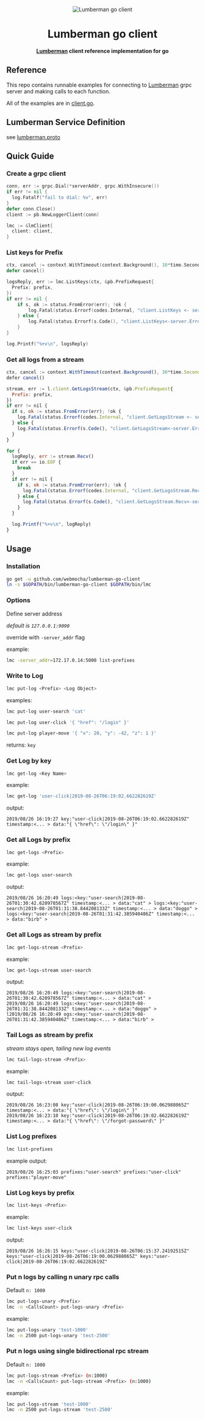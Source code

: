 <p align="center">
  <img src="https://user-images.githubusercontent.com/132562/63731122-1730de80-c823-11e9-833f-3e4c91670a46.png" alt="Lumberman go client" />
</p>

<h1 align="center">Lumberman go client</h1>

<p align="center">
  <strong><a href="https://github.com/webmocha/Lumberman">Lumberman</a> client reference implementation for go</strong>
</p>

## Reference

This repo contains runnable examples for connecting to [Lumberman](https://github.com/webmocha/Lumberman) grpc server and making calls to each function.

All of the examples are in [client.go](./client.go).

## Lumberman Service Definition

see [lumberman.proto](https://github.com/webmocha/Lumberman/blob/master/lumberman.proto)


## Quick Guide

### Create a grpc client

```go
conn, err := grpc.Dial(*serverAddr, grpc.WithInsecure())
if err != nil {
  log.Fatalf("fail to dial: %v", err)
}
defer conn.Close()
client := pb.NewLoggerClient(conn)

lmc := &lmClient{
  client: client,
}
```

### List keys for Prefix

```go
ctx, cancel := context.WithTimeout(context.Background(), 10*time.Second)
defer cancel()

logsReply, err := lmc.ListKeys(ctx, &pb.PrefixRequest{
  Prefix: prefix,
})
if err != nil {
	if s, ok := status.FromError(err); !ok {
		log.Fatal(status.Errorf(codes.Internal, "client.ListKeys <- server Unknown Internal Error('%s')", s.Message()))
	} else {
		log.Fatal(status.Errorf(s.Code(), "client.ListKeys<-server.Error('%s')", s.Message()))
	}
}

log.Printf("%+v\n", logsReply)
```

### Get all logs from a stream

```javascript
ctx, cancel := context.WithTimeout(context.Background(), 30*time.Second)
defer cancel()

stream, err := l.client.GetLogsStream(ctx, &pb.PrefixRequest{
  Prefix: prefix,
})
if err != nil {
  if s, ok := status.FromError(err); !ok {
    log.Fatal(status.Errorf(codes.Internal, "client.GetLogsStream <- server Unknown Internal Error('%s')", s.Message()))
  } else {
    log.Fatal(status.Errorf(s.Code(), "client.GetLogsStream<-server.Error('%s')", s.Message()))
  }
}

for {
  logReply, err := stream.Recv()
  if err == io.EOF {
    break
  }
  if err != nil {
    if s, ok := status.FromError(err); !ok {
      log.Fatal(status.Errorf(codes.Internal, "client.GetLogsStream.Recv <- server Unknown Internal Error('%s')", s.Message()))
    } else {
      log.Fatal(status.Errorf(s.Code(), "client.GetLogsStream.Recv<-server.Error('%s')", s.Message()))
    }
  }

  log.Printf("%+v\n", logReply)
}
```

## Usage

### Installation

```sh
go get -u github.com/webmocha/lumberman-go-client
ln -s $GOPATH/bin/lumberman-go-client $GOPATH/bin/lmc
```

### Options

Define server address

_default is `127.0.0.1:9090`_

override with `-server_addr` flag

example:

```sh
lmc -server_addr=172.17.0.14:5000 list-prefixes
```

### Write to Log

```sh
lmc put-log <Prefix> <Log Object>
```

examples:

```sh
lmc put-log user-search 'cat'
```

```sh
lmc put-log user-click '{ "href": "/login" }'
```

```sh
lmc put-log player-move '{ "x": 20, "y": -42, "z": 1 }'
```

returns: `key`

### Get Log by key

```sh
lmc get-log <Key Name>
```

example:

```sh
lmc get-log 'user-click|2019-08-26T06:19:02.662282619Z'
```

output:

```
2019/08/26 16:19:27 key:"user-click|2019-08-26T06:19:02.662282619Z" timestamp:<... > data:"{ \"href\": \"/login\" }"
```

### Get all Logs by prefix

```sh
lmc get-logs <Prefix>
```

example:

```sh
lmc get-logs user-search
```

output:

```
2019/08/26 16:20:49 logs:<key:"user-search|2019-08-26T01:30:42.620978567Z" timestamp:<... > data:"cat" > logs:<key:"user-search|2019-08-26T01:31:38.844208133Z" timestamp:<... > data:"doggo" > logs:<key:"user-search|2019-08-26T01:31:42.385940486Z" timestamp:<... > data:"birb" >
```

### Get all Logs as stream by prefix

```sh
lmc get-logs-stream <Prefix>
```

example:

```sh
lmc get-logs-stream user-search
```

output:

```
2019/08/26 16:20:49 logs:<key:"user-search|2019-08-26T01:30:42.620978567Z" timestamp:<... > data:"cat" >
2019/08/26 16:20:49 logs:<key:"user-search|2019-08-26T01:31:38.844208133Z" timestamp:<... > data:"doggo" >
l2019/08/26 16:20:49 ogs:<key:"user-search|2019-08-26T01:31:42.385940486Z" timestamp:<... > data:"birb" >
```

### Tail Logs as stream by prefix

_stream stays open, tailing new log events_

```sh
lmc tail-logs-stream <Prefix>
```

example:

```sh
lmc tail-logs-stream user-click
```

output:

```
2019/08/26 16:23:08 key:"user-click|2019-08-26T06:19:00.062988065Z" timestamp:<... > data:"{ \"href\": \"/login\" }"
2019/08/26 16:23:10 key:"user-click|2019-08-26T06:19:02.662282619Z" timestamp:<... > data:"{ \"href\": \"/forgot-password\" }"
```

### List Log prefixes

```sh
lmc list-prefixes
```

example output:

```
2019/08/26 16:25:03 prefixes:"user-search" prefixes:"user-click" prefixes:"player-move"
```

### List Log keys by prefix

```sh
lmc list-keys <Prefix>
```

example:

```sh
lmc list-keys user-click
```

output:

```
2019/08/26 16:26:15 keys:"user-click|2019-08-26T06:15:37.24192515Z" keys:"user-click|2019-08-26T06:19:00.062988065Z" keys:"user-click|2019-08-26T06:19:02.662282619Z"
```

### Put n logs by calling n unary rpc calls

Default `n: 1000`

```sh
lmc put-logs-unary <Prefix>
lmc -n <CallsCount> put-logs-unary <Prefix>
```

example:

```sh
lmc put-logs-unary 'test-1000'
lmc -n 2500 put-logs-unary 'test-2500'
```

### Put n logs using single bidirectional rpc stream

Default `n: 1000`

```sh
lmc put-logs-stream <Prefix> (n:1000)
lmc -n <CallsCount> put-logs-stream <Prefix> (n:1000)
```

example:

```sh
lmc put-logs-stream 'test-1000'
lmc -n 2500 put-logs-stream 'test-2500'
```
